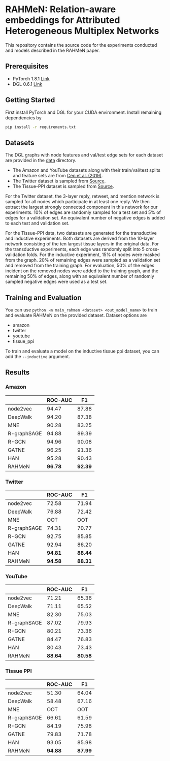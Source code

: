 # RAHMeN: Relation-aware embeddings for Attributed Heterogeneous Multiplex Networks

This repository contains the source code for the experiments conducted and models described in the RAHMeN paper.

## Prerequisites

- PyTorch 1.8.1 [Link](https://pytorch.org/)
- DGL 0.6.1 [Link](https://www.dgl.ai/)

## Getting Started

First install PyTorch and DGL for your CUDA environment. Install remaining dependencies by

```bash
pip install -r requirements.txt
```

## Datasets

The DGL graphs with node features and val/test edge sets for each dataset are provided in the [data](/data) directory.

- The Amazon and YouTube datasets along with their train/val/test splits and feature sets are from [Cen et al. (2019)](https://github.com/THUDM/GATNE).
- The Twitter dataset is sampled from [Source](https://snap.stanford.edu/data/higgs-twitter.html).
- The Tissue-PPI dataset is sampled from [Source](http://snap.stanford.edu/ohmnet/).

For the Twitter dataset, the 3-layer reply, retweet, and mention network is sampled for all nodes which participate in at least one reply. We then extract the largest strongly connected component in this network for our experiments.
10% of edges are randomly sampled for a test set and 5% of edges for a validation set. An equivalent number of negative edges is added to each test and validation set.

For the Tissue-PPI data, two datasets are generated for the transductive and inductive experiments. Both datasets are derived from the 10-layer network consisting of the ten largest tissue layers in the original data.
For the transductive experiments, each edge was randomly split into 5 cross-validation folds. For the inductive experiment, 15% of nodes were masked from the graph.
20% of remaining edges were sampled as a validation set and removed from the training graph. For evaluation, 50% of the edges incident on the removed nodes were added to the training graph,
and the remaining 50% of edges, along with an equivalent number of randomly sampled negative edges were used as a test set.

## Training and Evaluation

You can use `python -m main_rahmen <dataset> <out_model_name>` to train and evaluate RAHMeN on the provided dataset.
Dataset options are
- amazon
- twitter
- youtube
- tissue_ppi

To train and evaluate a model on the inductive tissue ppi dataset, you can add the `--inductive` argument.

## Results

### Amazon
|  | ROC-AUC | F1 |
|---|---|---|
node2vec | 94.47 | 87.88 |
DeepWalk | 94.20 | 87.38 |
MNE | 90.28 | 83.25 |
R-graphSAGE | 94.88 | 89.39 |
R-GCN | 94.96 | 90.08 |
GATNE | 96.25 | 91.36 |
HAN | 95.28 | 90.43 |
RAHMeN | **96.78** | **92.39** |

### Twitter
|  | ROC-AUC | F1 |
|---|---|---|
node2vec | 72.58 | 71.94 |
DeepWalk | 76.88 | 72.42 |
MNE | OOT | OOT |
R-graphSAGE | 74.31 | 70.77 |
R-GCN | 92.75 | 85.85 |
GATNE | 92.94 | 86.20 |
HAN | **94.81** | **88.44** |
RAHMeN | **94.58** | **88.31** |

### YouTube
|  | ROC-AUC | F1 |
|---|---|---|
node2vec | 71.21 | 65.36 |
DeepWalk | 71.11 | 65.52 |
MNE | 82.30 | 75.03 |
R-graphSAGE | 87.02 | 79.93 |
R-GCN | 80.21 | 73.36 |
GATNE | 84.47 | 76.83 |
HAN | 80.43 | 73.43 |
RAHMeN | **88.64** | **80.58** |

### Tissue PPI
|  | ROC-AUC | F1 |
|---|---|---|
node2vec | 51.30 | 64.04 |
DeepWalk | 58.48 | 67.16 |
MNE | OOT | OOT |
R-graphSAGE | 66.61 | 61.59 |
R-GCN | 84.19 | 75.98 |
GATNE | 79.83 | 71.78 |
HAN | 93.05 | 85.98 |
RAHMeN | **94.88** | **87.99** |